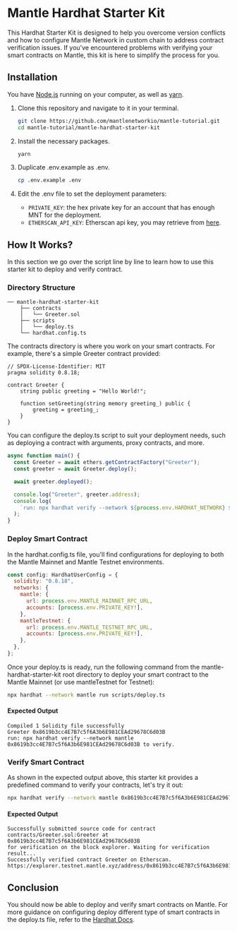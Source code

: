 # Mantle Hardhat Starter Kit

This Hardhat Starter Kit is designed to help you overcome version conflicts and how to configure Mantle Network in custom chain to address contract verification issues. If you've encountered problems with verifying your smart contracts on Mantle, this kit is here to simplify the process for you.

## Installation

You have [Node.js](https://nodejs.org/en/) running on your computer, as well as [yarn](https://classic.yarnpkg.com/lang/en/).

1. Clone this repository and navigate to it in your terminal.

   ```sh
   git clone https://github.com/mantlenetworkio/mantle-tutorial.git
   cd mantle-tutorial/mantle-hardhat-starter-kit
   ```

2. Install the necessary packages.

   ```sh
   yarn
   ```

3. Duplicate .env.example as .env.

   ```sh
   cp .env.example .env
   ```

4. Edit the .env file to set the deployment parameters:

   - `PRIVATE_KEY`: the hex private key for an account that has enough MNT for the deployment.
   - `ETHERSCAN_API_KEY`: Etherscan api key, you may retrieve from [here](https://docs.etherscan.io/getting-started/viewing-api-usage-statistics).

## How It Works?

In this section we go over the script line by line to learn how to use this starter kit to deploy and verify contract.

### Directory Structure

```
── mantle-hardhat-starter-kit
    ├── contracts
    │   └── Greeter.sol
    ├── scripts
    │   └── deploy.ts
    └── hardhat.config.ts
```

The contracts directory is where you work on your smart contracts. For example, there's a simple Greeter contract provided:

```
// SPDX-License-Identifier: MIT
pragma solidity 0.8.18;

contract Greeter {
    string public greeting = "Hello World!";

    function setGreeting(string memory greeting_) public {
        greeting = greeting_;
    }
}

```

You can configure the deploy.ts script to suit your deployment needs, such as deploying a contract with arguments, proxy contracts, and more.

```javascript
async function main() {
  const Greeter = await ethers.getContractFactory("Greeter");
  const greeter = await Greeter.deploy();

  await greeter.deployed();

  console.log("Greeter", greeter.address);
  console.log(
    `run: npx hardhat verify --network ${process.env.HARDHAT_NETWORK} ${greeter.address} to verify.`
  );
}
```

### Deploy Smart Contract

In the hardhat.config.ts file, you'll find configurations for deploying to both the Mantle Mainnet and Mantle Testnet environments.

```javascript
const config: HardhatUserConfig = {
  solidity: "0.8.18",
  networks: {
    mantle: {
      url: process.env.MANTLE_MAINNET_RPC_URL,
      accounts: [process.env.PRIVATE_KEY!],
    },
    mantleTestnet: {
      url: process.env.MANTLE_TESTNET_RPC_URL,
      accounts: [process.env.PRIVATE_KEY!],
    },
  },
};
```

Once your deploy.ts is ready, run the following command from the mantle-hardhat-starter-kit root directory to deploy your smart contract to the Mantle Mainnet (or use mantleTestnet for Testnet):

```sh
npx hardhat --network mantle run scripts/deploy.ts
```

#### Expected Output

```
Compiled 1 Solidity file successfully
Greeter 0x8619b3cc4E7B7c5f6A3b6E981CEAd29678C6d03B
run: npx hardhat verify --network mantle 0x8619b3cc4E7B7c5f6A3b6E981CEAd29678C6d03B to verify.
```

### Verify Smart Contract

As shown in the expected output above, this starter kit provides a predefined command to verify your contracts, let's try it out:

```sh
npx hardhat verify --network mantle 0x8619b3cc4E7B7c5f6A3b6E981CEAd29678C6d03B
```

#### Expected Output

```
Successfully submitted source code for contract
contracts/Greeter.sol:Greeter at 0x8619b3cc4E7B7c5f6A3b6E981CEAd29678C6d03B
for verification on the block explorer. Waiting for verification result...
Successfully verified contract Greeter on Etherscan.
https://explorer.testnet.mantle.xyz/address/0x8619b3cc4E7B7c5f6A3b6E981CEAd29678C6d03B#code
```

## Conclusion

You should now be able to deploy and verify smart contracts on Mantle. For more guidance on configuring deploy different type of smart contracts in the deploy.ts file, refer to the [Hardhat Docs](https://hardhat.org/hardhat-runner/docs/getting-started#overview).
